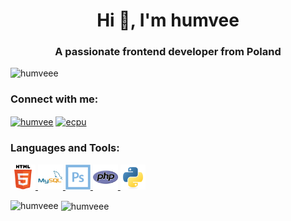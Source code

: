 <h1 align="center">Hi 👋, I'm humvee</h1>
<h3 align="center">A passionate frontend developer from Poland</h3>

<p align="left"> <img src="https://komarev.com/ghpvc/?username=humveee&label=Profile%20views&color=0e75b6&style=flat" alt="humveee" /> </p>

<h3 align="left">Connect with me:</h3>
<p align="left">
<a href="https://www.youtube.com/c/humvee" target="blank"><img align="center" src="https://raw.githubusercontent.com/rahuldkjain/github-profile-readme-generator/master/src/images/icons/Social/youtube.svg" alt="humvee" height="30" width="40" /></a>
<a href="https://discord.gg/ecpu" target="blank"><img align="center" src="https://raw.githubusercontent.com/rahuldkjain/github-profile-readme-generator/master/src/images/icons/Social/discord.svg" alt="ecpu" height="30" width="40" /></a>
</p>

<h3 align="left">Languages and Tools:</h3>
<p align="left"> <a href="https://www.w3.org/html/" target="_blank" rel="noreferrer"> <img src="https://raw.githubusercontent.com/devicons/devicon/master/icons/html5/html5-original-wordmark.svg" alt="html5" width="40" height="40"/> </a> <a href="https://www.mysql.com/" target="_blank" rel="noreferrer"> <img src="https://raw.githubusercontent.com/devicons/devicon/master/icons/mysql/mysql-original-wordmark.svg" alt="mysql" width="40" height="40"/> </a> <a href="https://www.photoshop.com/en" target="_blank" rel="noreferrer"> <img src="https://raw.githubusercontent.com/devicons/devicon/master/icons/photoshop/photoshop-line.svg" alt="photoshop" width="40" height="40"/> </a> <a href="https://www.php.net" target="_blank" rel="noreferrer"> <img src="https://raw.githubusercontent.com/devicons/devicon/master/icons/php/php-original.svg" alt="php" width="40" height="40"/> </a> <a href="https://www.python.org" target="_blank" rel="noreferrer"> <img src="https://raw.githubusercontent.com/devicons/devicon/master/icons/python/python-original.svg" alt="python" width="40" height="40"/> </a> </p>

<p><img align="left" src="https://github-readme-stats.vercel.app/api/top-langs?username=humveee&show_icons=true&locale=en&layout=compact" alt="humveee" /></p>

<p>&nbsp;<img align="center" src="https://github-readme-stats.vercel.app/api?username=humveee&show_icons=true&locale=en" alt="humveee" /></p>
